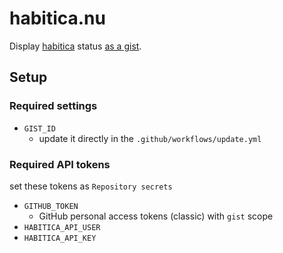 # habitica.nu

Display [habitica](https://habitica.com/) status [as a gist](https://gist.github.com/yue4u/5992940f1f9bbc9114f88d7877247331).

## Setup

### Required settings

- `GIST_ID`
  - update it directly in the `.github/workflows/update.yml`

### Required API tokens

set these tokens as `Repository secrets`

- `GITHUB_TOKEN`
  - GitHub personal access tokens (classic) with `gist` scope
- `HABITICA_API_USER`
- `HABITICA_API_KEY`
